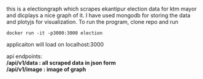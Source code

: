this is a electiongraph which scrapes ekantipur election data for ktm mayor and dicplays a nice graph of it.
I have used mongodb for storing the data and plotyjs for visualization.
To run the program, clone repo and
run  <br> 
``` docker build -t election .
docker run -it -p3000:3000 election
```

applicaiton will load on localhost:3000 <br>

api endpoints:<br>
<b> /api/v1/data <b> : all scraped data in json form <br>
<b> /api/v1/image <b> : image of graph
